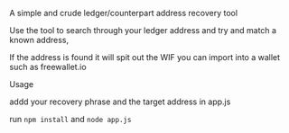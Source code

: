 A simple and crude ledger/counterpart address recovery tool

Use the tool to search through your ledger address and try and match a known address,

If the address is found it will spit out the WIF you can import into a wallet such as freewallet.io

Usage

addd your recovery phrase and the target address in app.js

run ```npm install``` and ```node app.js```
